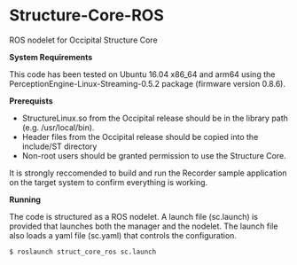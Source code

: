 # Structure-Core-ROS
ROS nodelet for Occipital Structure Core 

**System Requirements**

This code has been tested on Ubuntu 16.04 x86_64 and arm64 using the PerceptionEngine-Linux-Streaming-0.5.2 package (firmware version 0.8.6).

**Prerequists**

* StructureLinux.so from the Occipital release should be in the library path (e.g. /usr/local/bin).
* Header files from the Occipital release should be copied into the include/ST directory
* Non-root users should be granted permission to use the Structure Core. 

It is strongly reccomended to build and run the Recorder sample application on the target system to confirm everything is working.

**Running**

The code is structured as a ROS nodelet. A launch file (sc.launch) is provided that launches both the manager and the nodelet. The launch file also loads a yaml file (sc.yaml) that controls the configuration.

`$ roslaunch struct_core_ros sc.launch`


